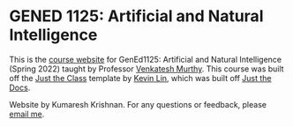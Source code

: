 # GENED 1125: Artificial and Natural Intelligence

This is the [course website](https://gened1125.github.io/spring2023/) for GenEd1125: Artificial and Natural Intelligence (Spring 2022) taught by Professor [Venkatesh Murthy](https://www.mcb.harvard.edu/directory/venkatesh-murthy/). This course was built off the [Just the Class](https://github.com/kevinlin1/just-the-class) template by [Kevin Lin](https://kevinl.info/about/), which was built off [Just the Docs](https://pmarsceill.github.io/just-the-docs/).

Website by Kumaresh Krishnan. For any questions or feedback, please [email me](https://mail.google.com/mail/?view=cm&source=mailto&to=kumaresh_krishnan@g.harvard.edu).
